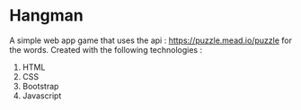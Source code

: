 # Hangman
A simple web app game that uses the api : https://puzzle.mead.io/puzzle for the words. Created with the following technologies :
1. HTML
2. CSS
3. Bootstrap
4. Javascript
